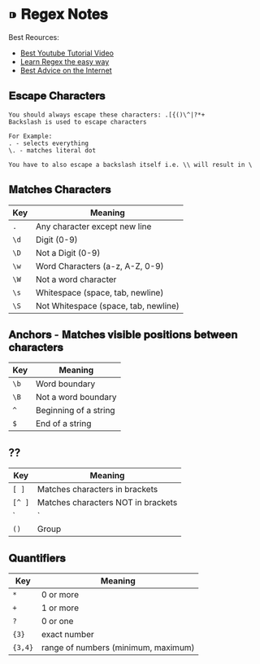# ⁍ 𝐑𝐞𝐠𝐞𝐱 𝐍𝐨𝐭𝐞𝐬

Best Reources:
- [Best Youtube Tutorial Video](https://youtu.be/sa-TUpSx1JA)
- [Learn Regex the easy way](https://github.com/ziishaned/learn-regex)
- [Best Advice on the Internet](https://www.reddit.com/r/learnprogramming/comments/cduxuu/comment/etwj6hj/?utm_source=share&utm_medium=web2x&context=3)


## 𝐄𝐬𝐜𝐚𝐩𝐞 𝐂𝐡𝐚𝐫𝐚𝐜𝐭𝐞𝐫𝐬

```
You should always escape these characters: .[{()\^|?*+
Backslash is used to escape characters

For Example: 
. - selects everything
\. - matches literal dot

You have to also escape a backslash itself i.e. \\ will result in \
```

## 𝐌𝐚𝐭𝐜𝐡𝐞𝐬 𝐂𝐡𝐚𝐫𝐚𝐜𝐭𝐞𝐫𝐬

Key | Meaning
---|---
`.` | Any character except new line
`\d` | Digit (0-9)
`\D` | Not a Digit (0-9)
`\w` | Word Characters (a-z, A-Z, 0-9)
`\W` | Not a word character 
`\s` | Whitespace (space, tab, newline)
`\S` | Not Whitespace (space, tab, newline)



## 𝐀𝐧𝐜𝐡𝐨𝐫𝐬 - 𝐌𝐚𝐭𝐜𝐡𝐞𝐬 𝐯𝐢𝐬𝐢𝐛𝐥𝐞 𝐩𝐨𝐬𝐢𝐭𝐢𝐨𝐧𝐬 𝐛𝐞𝐭𝐰𝐞𝐞𝐧 𝐜𝐡𝐚𝐫𝐚𝐜𝐭𝐞𝐫𝐬

Key | Meaning
--- | ---
`\b` | Word boundary
`\B` | Not a word boundary
`^` | Beginning of a string
`$` | End of a string

## ??

Key | Meaning
--- | ---
`[ ]` | Matches characters in brackets
`[^ ]` | Matches characters NOT in brackets
`|` | Either Or
`()` | Group

## 𝐐𝐮𝐚𝐧𝐭𝐢𝐟𝐢𝐞𝐫𝐬

Key | Meaning
--- | ---
`*` | 0 or more
`+` | 1 or more
`?` | 0 or one
`{3}` | exact number
`{3,4}` | range of numbers (minimum, maximum)


